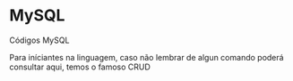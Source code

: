 # MySQL
 Códigos MySQL

Para iníciantes na linguagem, caso não lembrar de algun comando poderá consultar aqui, temos o famoso CRUD
